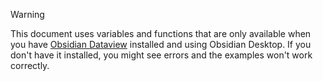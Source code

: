 > [!WARNING]
> This document uses variables and functions that are only available when you have [Obsidian Dataview](https://blacksmithgu.github.io/obsidian-dataview/) installed and using Obsidian Desktop. If you don't have it installed, you might see errors and the examples won't work correctly.